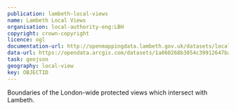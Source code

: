 ```yaml
---
publication: lambeth-local-views
name: Lambeth Local Views
organisation: local-authority-eng:LBH
copyright: crown-copyright
licence: ogl
documentation-url: http://openmappingdata.lambeth.gov.uk/datasets/local-views
data-url: https://opendata.arcgis.com/datasets/1a060268b3054c39912647bae178d758_6.geojson
task: geojson
geography: local-view
key: OBJECTID
---
```


Boundaries of the London-wide protected views which intersect with Lambeth.
